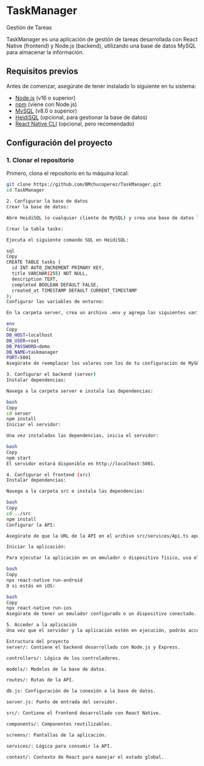 # TaskManager
Gestión de Tareas

TaskManager es una aplicación de gestión de tareas desarrollada con React Native (frontend) y Node.js (backend), utilizando una base de datos MySQL para almacenar la información.

## Requisitos previos

Antes de comenzar, asegúrate de tener instalado lo siguiente en tu sistema:

- [Node.js](https://nodejs.org/) (v16 o superior)
- [npm](https://www.npmjs.com/) (viene con Node.js)
- [MySQL](https://www.mysql.com/) (v8.0 o superior)
- [HeidiSQL](https://www.heidisql.com/) (opcional, para gestionar la base de datos)
- [React Native CLI](https://reactnative.dev/docs/environment-setup) (opcional, pero recomendado)

## Configuración del proyecto

### 1. Clonar el repositorio

Primero, clona el repositorio en tu máquina local:

```bash
git clone https://github.com/BMchucoperez/TaskManager.git
cd TaskManager

2. Configurar la base de datos
Crear la base de datos:

Abre HeidiSQL (o cualquier cliente de MySQL) y crea una base de datos llamada taskmanager.

Crear la tabla tasks:

Ejecuta el siguiente comando SQL en HeidiSQL:

sql
Copy
CREATE TABLE tasks (
  id INT AUTO_INCREMENT PRIMARY KEY,
  title VARCHAR(255) NOT NULL,
  description TEXT,
  completed BOOLEAN DEFAULT FALSE,
  created_at TIMESTAMP DEFAULT CURRENT_TIMESTAMP
);
Configurar las variables de entorno:

En la carpeta server, crea un archivo .env y agrega las siguientes variables:

env
Copy
DB_HOST=localhost
DB_USER=root
DB_PASSWORD=demo
DB_NAME=taskmanager
PORT=5001
Asegúrate de reemplazar los valores con los de tu configuración de MySQL.

3. Configurar el backend (server)
Instalar dependencias:

Navega a la carpeta server e instala las dependencias:

bash
Copy
cd server
npm install
Iniciar el servidor:

Una vez instaladas las dependencias, inicia el servidor:

bash
Copy
npm start
El servidor estará disponible en http://localhost:5001.

4. Configurar el frontend (src)
Instalar dependencias:

Navega a la carpeta src e instala las dependencias:

bash
Copy
cd ../src
npm install
Configurar la API:

Asegúrate de que la URL de la API en el archivo src/services/Api.ts apunte a la dirección del backend (http://localhost:5001).

Iniciar la aplicación:

Para ejecutar la aplicación en un emulador o dispositivo físico, usa el siguiente comando:

bash
Copy
npx react-native run-android
O si estás en iOS:

bash
Copy
npx react-native run-ios
Asegúrate de tener un emulador configurado o un dispositivo conectado.

5. Acceder a la aplicación
Una vez que el servidor y la aplicación estén en ejecución, podrás acceder a la aplicación desde tu emulador o dispositivo físico.

Estructura del proyecto
server/: Contiene el backend desarrollado con Node.js y Express.

controllers/: Lógica de los controladores.

models/: Modelos de la base de datos.

routes/: Rutas de la API.

db.js: Configuración de la conexión a la base de datos.

server.js: Punto de entrada del servidor.

src/: Contiene el frontend desarrollado con React Native.

components/: Componentes reutilizables.

screens/: Pantallas de la aplicación.

services/: Lógica para consumir la API.

context/: Contexto de React para manejar el estado global.
